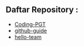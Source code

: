 ## Daftar Repository :

- [Coding-PGT][link1]
- [github-guide][link2]
- [hello-team][link3]

[link1]: <https://github.com/Ahmad-Hariadi/Coding-PGT>
[link2]: <https://github.com/Ahmad-Hariadi/github-guide>
[link3]: <https://github.com/Ahmad-Hariadi/hello-team>